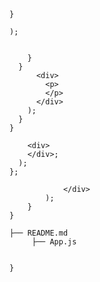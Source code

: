 
















```
}

);
```

```

    }
  }
      <div>
        <p>
        </p>
      </div>
    );
  }
}
```

```
    <div>
    </div>;
  );
};
```



```
            </div>
        );
    }
}
```
```
├── README.md
     ├── App.js
```

```

}

```







